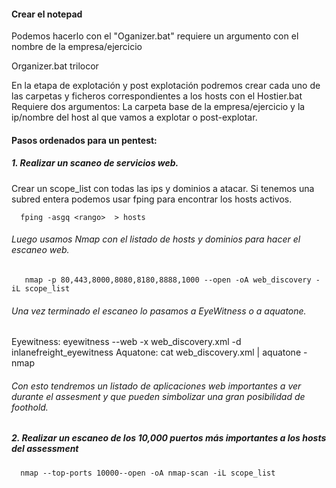 #### Crear el notepad
Podemos hacerlo con el "Oganizer.bat" requiere un argumento con el nombre de la empresa/ejercicio

Organizer.bat trilocor

En la etapa de explotación y post explotación podremos crear cada uno de las carpetas y ficheros correspondientes a los hosts con el Hostier.bat
Requiere dos argumentos: La carpeta base de la empresa/ejercicio y la ip/nombre del host al que vamos a explotar o post-explotar.

#### Pasos ordenados para un pentest:

##### 1. Realizar un scaneo de servicios web.
Crear un scope_list con todas las ips y dominios a atacar.
Si tenemos una subred entera podemos usar fping para encontrar los hosts activos.

      fping -asgq <rango>  > hosts
###### Luego usamos Nmap con el listado de hosts y dominios para hacer el escaneo web.

       nmap -p 80,443,8000,8080,8180,8888,1000 --open -oA web_discovery -iL scope_list

###### Una vez terminado el escaneo lo pasamos a EyeWitness o a aquatone.
Eyewitness:
      eyewitness --web -x web_discovery.xml -d inlanefreight_eyewitness
Aquatone:
      cat web_discovery.xml | aquatone -nmap

######  Con esto tendremos un listado de aplicaciones web importantes a ver durante el assesment y que pueden simbolizar una gran posibilidad de foothold.

      

##### 2. Realizar un escaneo de los 10,000 puertos más importantes a los hosts del assessment

      nmap --top-ports 10000--open -oA nmap-scan -iL scope_list


